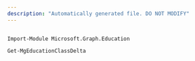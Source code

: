 ```yaml
---
description: "Automatically generated file. DO NOT MODIFY"
---
```


```powershellv2

Import-Module Microsoft.Graph.Education

Get-MgEducationClassDelta

```